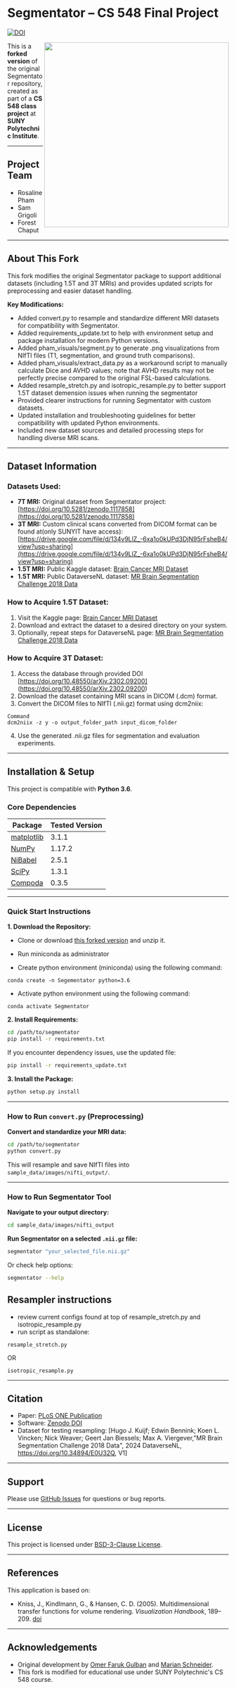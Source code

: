 # Segmentator – CS 548 Final Project

[![DOI](https://zenodo.org/badge/59303623.svg)](https://zenodo.org/badge/latestdoi/59303623)

<img src="visuals/logo.png" width=420 align="right" />

This is a **forked version** of the original Segmentator repository, created as part of a **CS 548 class project** at **SUNY Polytechnic Institute**.

---

## Project Team
- Rosaline Pham
- Sam Grigoli 
- Forest Chaput
---

## About This Fork
This fork modifies the original Segmentator package to support additional datasets (including 1.5T and 3T MRIs) and provides updated scripts for preprocessing and easier dataset handling.

**Key Modifications:**
- Added convert.py to resample and standardize different MRI datasets for compatibility with Segmentator.
- Added requirements_update.txt to help with environment setup and package installation for modern Python versions.
- Added pham_visuals/segment.py to generate .png visualizations from NIfTI files (T1, segmentation, and ground truth comparisons).
- Added pham_visuals/extract_data.py as a workaround script to manually calculate Dice and AVHD values; note that AVHD results may not be perfectly precise compared to the original FSL-based calculations.
- Added resample_stretch.py and isotropic_resample.py to better support 1.5T dataset demension issues when running the segmentator
- Provided clearer instructions for running Segmentator with custom datasets.
- Updated installation and troubleshooting guidelines for better compatibility with updated Python environments.
- Included new dataset sources and detailed processing steps for handling diverse MRI scans.
---

## Dataset Information

### Datasets Used:
- **7T MRI:** Original dataset from Segmentator project: [https://doi.org/10.5281/zenodo.1117858](https://doi.org/10.5281/zenodo.1117858)
- **3T MRI:** Custom clinical scans converted from DICOM format can be found at(only SUNYIT have access): [https://drive.google.com/file/d/134v9LlZ_-6xa1o0kUPd3DjN95rFsheB4/view?usp=sharing](https://drive.google.com/file/d/134v9LlZ_-6xa1o0kUPd3DjN95rFsheB4/view?usp=sharing) 
- **1.5T MRI:** Public Kaggle dataset: [Brain Cancer MRI Dataset](https://www.kaggle.com/datasets/unidatapro/brain-cancer-dataset)
- **1.5T MRI:** Public DataverseNL dataset: [MR Brain Segmentation Challenge 2018 Data](https://dataverse.nl/dataset.xhtml?persistentId=doi:10.34894/E0U32Q)

### How to Acquire 1.5T Dataset:
1. Visit the Kaggle page: [Brain Cancer MRI Dataset](https://www.kaggle.com/datasets/unidatapro/brain-cancer-dataset)
2. Download and extract the dataset to a desired directory on your system.
3. Optionally, repeat steps for DataverseNL page: [MR Brain Segmentation Challenge 2018 Data](https://dataverse.nl/dataset.xhtml?persistentId=doi:10.34894/E0U32Q)

### How to Acquire 3T Dataset:
1. Access the database through provided DOI [https://doi.org/10.48550/arXiv.2302.09200] (https://doi.org/10.48550/arXiv.2302.09200)
2. Download the dataset containing MRI scans in DICOM (.dcm) format.
3. Convert the DICOM files to NIfTI (.nii.gz) format using dcm2niix: 
```
Command
dcm2niix -z y -o output_folder_path input_dicom_folder
```
4. Use the generated .nii.gz files for segmentation and evaluation experiments.

----
## Installation & Setup

This project is compatible with **Python 3.6**.

### Core Dependencies
| Package                                        | Tested Version |
|------------------------------------------------|----------------|
| [matplotlib](http://matplotlib.org/)           | 3.1.1          |
| [NumPy](http://www.numpy.org/)                 | 1.17.2         |
| [NiBabel](http://nipy.org/nibabel/)            | 2.5.1          |
| [SciPy](http://scipy.org/)                     | 1.3.1          |
| [Compoda](https://github.com/ofgulban/compoda) | 0.3.5          |

---

### Quick Start Instructions

**1. Download the Repository:**
- Clone or download [this forked version](https://github.com/YOURUSERNAME/segmentator) and unzip it.
- Run miniconda as administrator

- Create python environment (miniconda) using the following command:
```
conda create -n Segementator python=3.6
```
- Activate python environment using the following command:
```
conda activate Segmentator
```

**2. Install Requirements:**
```bash
cd /path/to/segmentator
pip install -r requirements.txt
```
If you encounter dependency issues, use the updated file:
```bash
pip install -r requirements_update.txt
```

**3. Install the Package:**
```bash
python setup.py install
```

---

### How to Run `convert.py` (Preprocessing)

**Convert and standardize your MRI data:**
```bash
cd /path/to/segmentator
python convert.py
```
This will resample and save NIfTI files into `sample_data/images/nifti_output/`.

---

### How to Run Segmentator Tool

**Navigate to your output directory:**
```bash
cd sample_data/images/nifti_output
```

**Run Segmentator on a selected `.nii.gz` file:**
```bash
segmentator "your_selected_file.nii.gz"
```

Or check help options:
```bash
segmentator --help
```

## Resampler instructions

- review current configs found at top of resample_stretch.py and isotropic_resample.py
- run script as standalone:

```
resample_stretch.py
```
OR

```
isotropic_resample.py
```
---

## Citation
- Paper: [PLoS ONE Publication](https://doi.org/10.1371/journal.pone.0198335)
- Software: [Zenodo DOI](https://zenodo.org/badge/latestdoi/59303623)
- Dataset for testing resampling: [Hugo J. Kuijf; Edwin Bennink; Koen L. Vincken; Nick Weaver; Geert Jan Biessels; Max A. Viergever,"MR Brain Segmentation Challenge 2018 Data", 2024 DataverseNL, https://doi.org/10.34894/E0U32Q, V1] 

---

## Support
Please use [GitHub Issues](https://github.com/ofgulban/segmentator/issues) for questions or bug reports.

---

## License
This project is licensed under [BSD-3-Clause License](https://opensource.org/licenses/BSD-3-Clause).

---

## References
This application is based on:

* Kniss, J., Kindlmann, G., & Hansen, C. D. (2005). Multidimensional transfer functions for volume rendering. *Visualization Handbook*, 189–209. [doi](http://doi.org/10.1016/B978-012387582-2/50011-3)

---

## Acknowledgements
- Original development by [Omer Faruk Gulban](https://github.com/ofgulban) and [Marian Schneider](https://github.com/MSchnei).
- This fork is modified for educational use under SUNY Polytechnic's CS 548 course.
